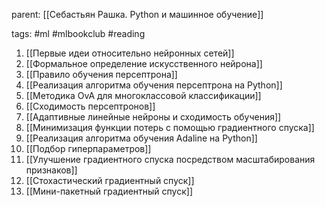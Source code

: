 parent: [[Себастьян Рашка. Python и машинное обучение]]

tags: #ml #mlbookclub #reading 

1. [[Первые идеи относительно нейронных сетей]]
2. [[Формальное определение искусственного нейрона]]
3. [[Правило обучения персептрона]]
4. [[Реализация алгоритма обучения персептрона на Python]]
5. [[Методика OvA для многоклассовой классификации]]
6. [[Сходимость персептронов]]
7. [[Адаптивные линейные нейроны и сходимость обучения]]
8. [[Минимизация функции потерь с помощью градиентного спуска]]
9. [[Реализация алгоритма обучения Adaline на Python]]
10. [[Подбор гиперпараметров]]
11. [[Улучшение градиентного спуска посредством масштабирования признаков]]
12. [[Стохастический градиентный спуск]]
13. [[Мини-пакетный градиентный спуск]]